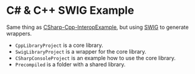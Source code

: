 # C# & C++ SWIG Example

Same thing as [CSharp-Cpp-InteropExample](https://github.com/m039/CSharpCppInteropExample), but using [SWIG](http://www.swig.org) to generate wrappers.

* `CppLibraryProject` is a core library.
* `SwigLibraryProject` is a wrapper for the core library.
* `CSharpConsoleProject` is an example how to use the core library.
* `Precompiled` is a folder with a shared library.
